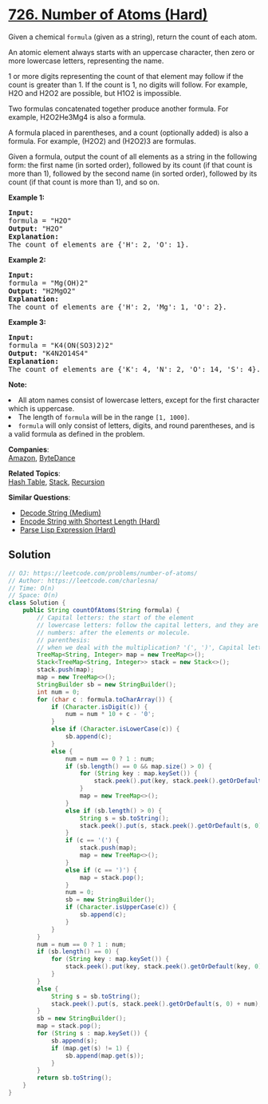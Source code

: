 # [726. Number of Atoms (Hard)](https://leetcode.com/problems/number-of-atoms/)

<p>Given a chemical <code>formula</code> (given as a string), return the count of each atom.
</p><p>
An atomic element always starts with an uppercase character, then zero or more lowercase letters, representing the name.
</p><p>
1 or more digits representing the count of that element may follow if the count is greater than 1.  If the count is 1, no digits will follow.  For example, H2O and H2O2 are possible, but H1O2 is impossible.
</p><p>
Two formulas concatenated together produce another formula.  For example, H2O2He3Mg4 is also a formula.  
</p><p>
A formula placed in parentheses, and a count (optionally added) is also a formula.  For example, (H2O2) and (H2O2)3 are formulas.
</p><p>
Given a formula, output the count of all elements as a string in the following form: the first name (in sorted order), followed by its count (if that count is more than 1), followed by the second name (in sorted order), followed by its count (if that count is more than 1), and so on.</p>

<p><b>Example 1:</b><br>
</p><pre><b>Input:</b> 
formula = "H2O"
<b>Output:</b> "H2O"
<b>Explanation:</b> 
The count of elements are {'H': 2, 'O': 1}.
</pre>
<p></p>

<p><b>Example 2:</b><br>
</p><pre><b>Input:</b> 
formula = "Mg(OH)2"
<b>Output:</b> "H2MgO2"
<b>Explanation:</b> 
The count of elements are {'H': 2, 'Mg': 1, 'O': 2}.
</pre>
<p></p>

<p><b>Example 3:</b><br>
</p><pre><b>Input:</b> 
formula = "K4(ON(SO3)2)2"
<b>Output:</b> "K4N2O14S4"
<b>Explanation:</b> 
The count of elements are {'K': 4, 'N': 2, 'O': 14, 'S': 4}.
</pre>
<p></p>

<p><b>Note:</b>
</p><li>All atom names consist of lowercase letters, except for the first character which is uppercase.</li>
<li>The length of <code>formula</code> will be in the range <code>[1, 1000]</code>.</li>
<li><code>formula</code> will only consist of letters, digits, and round parentheses, and is a valid formula as defined in the problem.</li>
<p></p>

**Companies**:  
[Amazon](https://leetcode.com/company/amazon), [ByteDance](https://leetcode.com/company/bytedance)

**Related Topics**:  
[Hash Table](https://leetcode.com/tag/hash-table/), [Stack](https://leetcode.com/tag/stack/), [Recursion](https://leetcode.com/tag/recursion/)

**Similar Questions**:
* [Decode String (Medium)](https://leetcode.com/problems/decode-string/)
* [Encode String with Shortest Length (Hard)](https://leetcode.com/problems/encode-string-with-shortest-length/)
* [Parse Lisp Expression (Hard)](https://leetcode.com/problems/parse-lisp-expression/)

## Solution 

```java
// OJ: https://leetcode.com/problems/number-of-atoms/
// Author: https://leetcode.com/charlesna/
// Time: O(n)
// Space: O(n)
class Solution {
    public String countOfAtoms(String formula) {
        // Capital letters: the start of the element
        // lowercase letters: follow the capital letters, and they are the same element.
        // numbers: after the elements or molecule.
        // parenthesis: 
        // when we deal with the multiplication? '(', ')', Capital letters, the end of parsing
        TreeMap<String, Integer> map = new TreeMap<>();
        Stack<TreeMap<String, Integer>> stack = new Stack<>();
        stack.push(map);
        map = new TreeMap<>();
        StringBuilder sb = new StringBuilder();
        int num = 0;
        for (char c : formula.toCharArray()) {
            if (Character.isDigit(c)) {
                num = num * 10 + c - '0';
            }
            else if (Character.isLowerCase(c)) {
                sb.append(c);
            }
            else {
                num = num == 0 ? 1 : num;
                if (sb.length() == 0 && map.size() > 0) {
                    for (String key : map.keySet()) {
                        stack.peek().put(key, stack.peek().getOrDefault(key, 0) + map.get(key) * num);
                    }
                    map = new TreeMap<>();
                }
                else if (sb.length() > 0) {
                    String s = sb.toString();
                    stack.peek().put(s, stack.peek().getOrDefault(s, 0) + num);
                }
                if (c == '(') {
                    stack.push(map);
                    map = new TreeMap<>();
                }
                else if (c == ')') {
                    map = stack.pop();
                }
                num = 0;
                sb = new StringBuilder();
                if (Character.isUpperCase(c)) {
                    sb.append(c);
                }
            }
        }
        num = num == 0 ? 1 : num;
        if (sb.length() == 0) {
            for (String key : map.keySet()) {
                stack.peek().put(key, stack.peek().getOrDefault(key, 0) + map.get(key) * num);
            }
        }
        else {
            String s = sb.toString();
            stack.peek().put(s, stack.peek().getOrDefault(s, 0) + num);
        }
        sb = new StringBuilder();
        map = stack.pop();
        for (String s : map.keySet()) {
            sb.append(s);
            if (map.get(s) != 1) {
                sb.append(map.get(s));
            }
        }
        return sb.toString();
    }
}
```